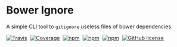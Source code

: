 # Bower Ignore 

A simple CLI tool to `gitignore` useless files of bower dependencies

[![Travis](https://img.shields.io/travis/mdluo/bower-ignore.svg?style=flat-square)](https://travis-ci.org/mdluo/bower-ignore)&nbsp;
[![Coverage](https://img.shields.io/codecov/c/github/mdluo/bower-ignore.svg?style=flat-square)](https://codecov.io/github/mdluo/bower-ignore?branch=master)&nbsp;
[![npm](https://img.shields.io/npm/v/bower-ignore.svg?style=flat-square)](https://www.npmjs.com/package/bower-ignore)&nbsp;
[![npm](https://david-dm.org/mdluo/bower-ignore.svg?style=flat-square)](https://www.npmjs.com/package/bower-ignore)&nbsp; [![npm](https://img.shields.io/npm/dt/bower-ignore.svg?style=flat-square)](https://www.npmjs.com/package/bower-ignore)&nbsp;
 [![GitHub license](https://img.shields.io/badge/license-MIT-blue.svg?style=flat-square)](https://raw.githubusercontent.com/mdluo/bower-ignore/master/LICENSE)
